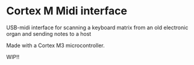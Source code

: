 # Cortex M Midi interface
USB-midi interface for scanning a keyboard matrix from an old electronic organ and sending notes to a host

Made with a Cortex M3 microcontroller.

WIP!!
